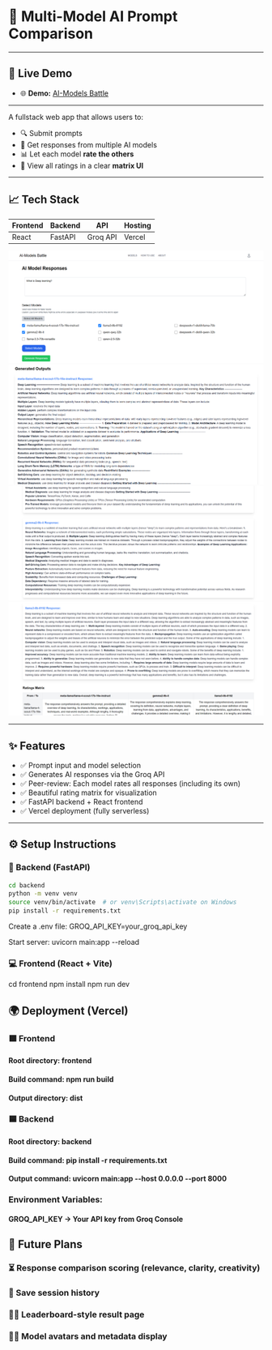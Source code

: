 # 🧠 Multi-Model AI Prompt Comparison

---

## 🔗 Live Demo

- 🌐 **Demo:** [AI-Models Battle](https://multi-model-comparison.vercel.app/)

---

A fullstack web app that allows users to:
- 🔍 Submit prompts
- 🧾 Get responses from multiple AI models
- 📊 Let each model **rate the others**
- 🧮 View all ratings in a clear **matrix UI**

---

## 📈 Tech Stack

| Frontend | Backend | API     | Hosting |
|----------|---------|---------|---------|
| React    | FastAPI | Groq API | Vercel  |


![1](./images/1.png)
![2](./images/2.png)
![3](./images/3.png)
![4](./images/4.png)



---

## ✨ Features

- ✅ Prompt input and model selection
- ✅ Generates AI responses via the Groq API
- ✅ Peer-review: Each model rates all responses (including its own)
- ✅ Beautiful rating matrix for visualization
- ✅ FastAPI backend + React frontend
- ✅ Vercel deployment (fully serverless)

---


## ⚙️ Setup Instructions

### 🔧 Backend (FastAPI)

```bash
cd backend
python -m venv venv
source venv/bin/activate  # or venv\Scripts\activate on Windows
pip install -r requirements.txt
```

Create a .env file:
GROQ_API_KEY=your_groq_api_key

Start server:
uvicorn main:app --reload

### 💻 Frontend (React + Vite)
cd frontend
npm install
npm run dev

## 🌍 Deployment (Vercel)
### 🟩 Frontend

#### Root directory: frontend

#### Build command: npm run build

#### Output directory: dist

### 🟦 Backend

#### Root directory: backend

#### Build command: pip install -r requirements.txt

#### Output command: uvicorn main:app --host 0.0.0.0 --port 8000

### Environment Variables:

#### GROQ_API_KEY → Your API key from Groq Console

## 📌 Future Plans
### ⏳ Response comparison scoring (relevance, clarity, creativity)

### 💾 Save session history

### 🧑‍🏫 Leaderboard-style result page

### 🧙‍♂️ Model avatars and metadata display

